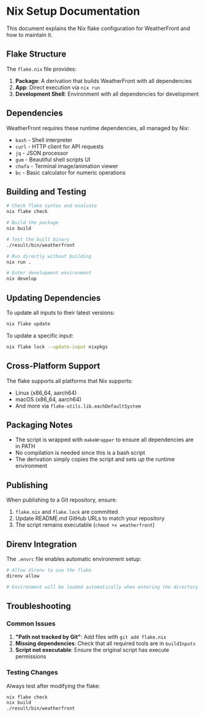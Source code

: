 # Nix Setup Documentation

This document explains the Nix flake configuration for WeatherFront and how to maintain it.

## Flake Structure

The `flake.nix` file provides:

1. **Package**: A derivation that builds WeatherFront with all dependencies
2. **App**: Direct execution via `nix run`
3. **Development Shell**: Environment with all dependencies for development

## Dependencies

WeatherFront requires these runtime dependencies, all managed by Nix:

- `bash` - Shell interpreter
- `curl` - HTTP client for API requests
- `jq` - JSON processor
- `gum` - Beautiful shell scripts UI
- `chafa` - Terminal image/animation viewer
- `bc` - Basic calculator for numeric operations

## Building and Testing

```bash
# Check flake syntax and evaluate
nix flake check

# Build the package
nix build

# Test the built binary
./result/bin/weatherfront

# Run directly without building
nix run .

# Enter development environment
nix develop
```

## Updating Dependencies

To update all inputs to their latest versions:

```bash
nix flake update
```

To update a specific input:

```bash
nix flake lock --update-input nixpkgs
```

## Cross-Platform Support

The flake supports all platforms that Nix supports:
- Linux (x86_64, aarch64)
- macOS (x86_64, aarch64)
- And more via `flake-utils.lib.eachDefaultSystem`

## Packaging Notes

- The script is wrapped with `makeWrapper` to ensure all dependencies are in PATH
- No compilation is needed since this is a bash script
- The derivation simply copies the script and sets up the runtime environment

## Publishing

When publishing to a Git repository, ensure:

1. `flake.nix` and `flake.lock` are committed
2. Update README.md GitHub URLs to match your repository
3. The script remains executable (`chmod +x weatherfront`)

## Direnv Integration

The `.envrc` file enables automatic environment setup:

```bash
# Allow direnv to use the flake
direnv allow

# Environment will be loaded automatically when entering the directory
```

## Troubleshooting

### Common Issues

1. **"Path not tracked by Git"**: Add files with `git add flake.nix`
2. **Missing dependencies**: Check that all required tools are in `buildInputs`
3. **Script not executable**: Ensure the original script has execute permissions

### Testing Changes

Always test after modifying the flake:

```bash
nix flake check
nix build
./result/bin/weatherfront
```
